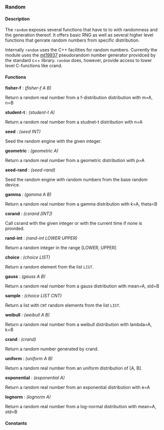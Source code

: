 ### Random

#### Description

The `random` exposes several functions that have to to with
randomness and the generation thereof. It offers basic RNG as well as
several higher level functions that genrate random numbers from
specific distribution.

Internally `random` uses the C++ facilities for random numbers. Currently the module uses the
[mt19937](https://en.wikipedia.org/wiki/Mersenne_Twister) pseudorandom number generator
providced by the standard c++ library. `random` does, however, provide access to lower level
C-functions like crand.

#### Functions

**fisher-f** : *(fisher-f A B)*

Return a random real number from a f-distribution distribution with m=A, n=B


**student-t** : *(student-t A)*

Return a random real number from a studnet-t distribution with n=A


**seed** : *(seed INT)*

Seed the random engine with the given integer.


**geometric** : *(geometric A)*

Return a random real number from a geometric distribution with p=A


**seed-rand** : *(seed-rand)*

Seed the random engine with random numbers from the base random device.


**gamma** : *(gamma A B)*

Return a random real number from a gamma distribution with k=A, theta=B


**csrand** : *(csrand [INT])*

Call csrand with the given integer or with the current time if none is provided.


**rand-int** : *(rand-int LOWER UPPER)*

Return a random integer in the range [LOWER, UPPER]


**choice** : *(choice LIST)*

Return a random element from the list `LIST`.


**gauss** : *(gauss A B)*

Return a random real number from a gauss distribution with mean=A, std=B


**sample** : *(choice LIST CNT)*

Return a list with `CNT` random elements from the list `LIST`.



**weibull** : *(weibull A B)*

Return a random real number from a weibull distribution with lambda=A, k=B


**crand** : *(crand)*

Return a random number generated by crand.


**uniform** : *(uniform A B)*

Return a random real number from an uniform distribution of [A, B].


**exponential** : *(exponential A)*

Return a random real number from an exponential distribution with e=A


**lognorm** : *(lognorm A)*

Return a random real number from a log-normal distribution with mean=A, std=B


#### Constants


